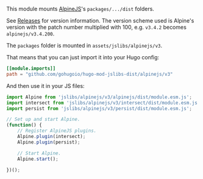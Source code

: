 This module mounts [AlpineJS](https://github.com/alpinejs/alpine)'s `packages/.../dist` folders.

See [Releases](https://github.com/gohugoio/hugo-mod-jslibs-dist/releases) for version information. The version scheme used is Alpine's version with the patch number multiplied with 100, e.g. `v3.4.2` becomes `alpinejs/v3.4.200`.

The `packages` folder is mounted in `assets/jslibs/alpinejs/v3`.

That means that you can just import it into your Hugo config:

```toml
[[module.imports]]
path = "github.com/gohugoio/hugo-mod-jslibs-dist/alpinejs/v3"
```

And then use it in your JS files:

```js
import Alpine from 'jslibs/alpinejs/v3/alpinejs/dist/module.esm.js';
import intersect from 'jslibs/alpinejs/v3/intersect/dist/module.esm.js';
import persist from 'jslibs/alpinejs/v3/persist/dist/module.esm.js';

// Set up and start Alpine.
(function() {
	// Register AlpineJS plugins.
	Alpine.plugin(intersect);
	Alpine.plugin(persist);

    // Start Alpine.
    Alpine.start();
	
})();

```

